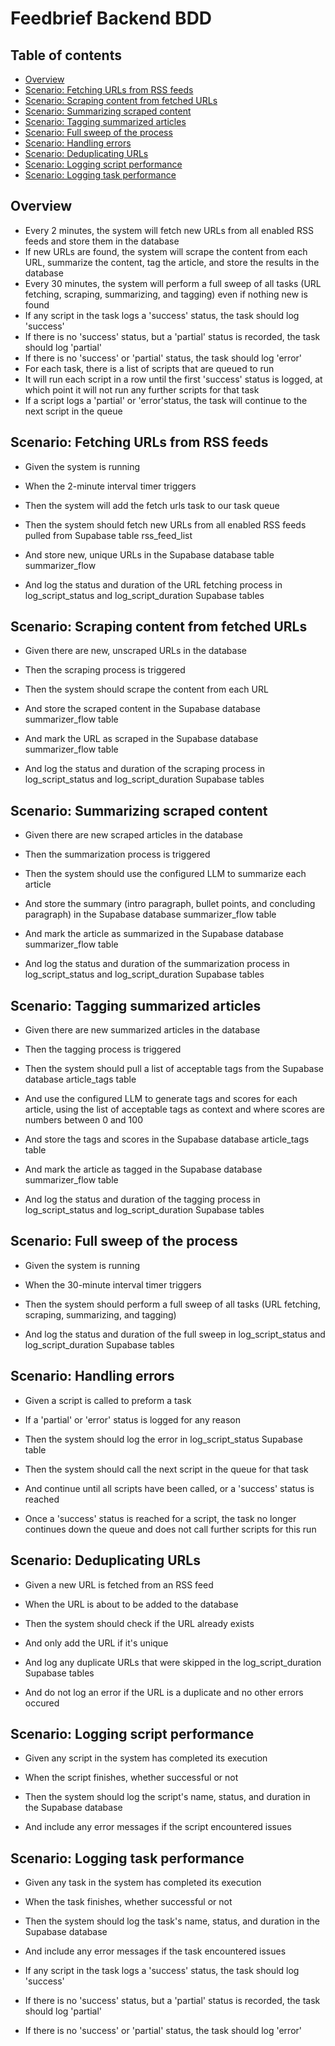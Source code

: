 # Feedbrief Backend BDD

## Table of contents

- [Overview](#overview)
- [Scenario: Fetching URLs from RSS feeds](#scenario-fetching-urls-from-rss-feeds)
- [Scenario: Scraping content from fetched URLs](#scenario-scraping-content-from-fetched-urls)
- [Scenario: Summarizing scraped content](#scenario-summarizing-scraped-content)
- [Scenario: Tagging summarized articles](#scenario-tagging-summarized-articles)
- [Scenario: Full sweep of the process](#scenario-full-sweep-of-the-process)
- [Scenario: Handling errors](#scenario-handling-errors)
- [Scenario: Deduplicating URLs](#scenario-deduplicating-urls)
- [Scenario: Logging script performance](#scenario-logging-script-performance)
- [Scenario: Logging task performance](#scenario-logging-task-performance)

## Overview

- Every 2 minutes, the system will fetch new URLs from all enabled RSS feeds and store them in the database
- If new URLs are found, the system will scrape the content from each URL, summarize the content, tag the article, and store the results in the database
- Every 30 minutes, the system will perform a full sweep of all tasks (URL fetching, scraping, summarizing, and tagging) even if nothing new is found
- If any script in the task logs a 'success' status, the task should log 'success'
- If there is no 'success' status, but a 'partial' status is recorded, the task should log 'partial'
- If there is no 'success' or 'partial' status, the task should log 'error'
- For each task, there is a list of scripts that are queued to run
- It will run each script in a row until the first 'success' status is logged, at which point it will not run any further scripts for that task
- If a script logs a 'partial' or 'error'status, the task will continue to the next script in the queue

## Scenario: Fetching URLs from RSS feeds

- Given the system is running

- When the 2-minute interval timer triggers

- Then the system will add the fetch urls task to our task queue

- Then the system should fetch new URLs from all enabled RSS feeds pulled from Supabase table rss_feed_list

- And store new, unique URLs in the Supabase database table summarizer_flow

- And log the status and duration of the URL fetching process in log_script_status and log_script_duration Supabase tables


## Scenario: Scraping content from fetched URLs

- Given there are new, unscraped URLs in the database

- Then the scraping process is triggered

- Then the system should scrape the content from each URL

- And store the scraped content in the Supabase database summarizer_flow table

- And mark the URL as scraped in the Supabase database summarizer_flow table

- And log the status and duration of the scraping process in log_script_status and log_script_duration Supabase tables


## Scenario: Summarizing scraped content

- Given there are new scraped articles in the database

- Then the summarization process is triggered

- Then the system should use the configured LLM to summarize each article

- And store the summary (intro paragraph, bullet points, and concluding paragraph) in the Supabase database summarizer_flow table

- And mark the article as summarized in the Supabase database summarizer_flow table

- And log the status and duration of the summarization process in log_script_status and log_script_duration Supabase tables


## Scenario: Tagging summarized articles

- Given there are new summarized articles in the database

- Then the tagging process is triggered

- Then the system should pull a list of acceptable tags from the Supabase database article_tags table

- And use the configured LLM to generate tags and scores for each article, using the list of acceptable tags as context and where scores are numbers between 0 and 100

- And store the tags and scores in the Supabase database article_tags table

- And mark the article as tagged in the Supabase database summarizer_flow table

- And log the status and duration of the tagging process in log_script_status and log_script_duration Supabase tables


## Scenario: Full sweep of the process

- Given the system is running

- When the 30-minute interval timer triggers

- Then the system should perform a full sweep of all tasks (URL fetching, scraping, summarizing, and tagging)

- And log the status and duration of the full sweep in log_script_status and log_script_duration Supabase tables


## Scenario: Handling errors

- Given a script is called to preform a task

- If a 'partial' or 'error' status is logged for any reason

- Then the system should log the error in log_script_status Supabase table

- Then the system should call the next script in the queue for that task

- And continue until all scripts have been called, or a 'success' status is reached

- Once a 'success' status is reached for a script, the task no longer continues down the queue and does not call further scripts for this run
  

## Scenario: Deduplicating URLs

- Given a new URL is fetched from an RSS feed

- When the URL is about to be added to the database

- Then the system should check if the URL already exists

- And only add the URL if it's unique

- And log any duplicate URLs that were skipped in the log_script_duration Supabase tables

- And do not log an error if the URL is a duplicate and no other errors occured
  

## Scenario: Logging script performance

- Given any script in the system has completed its execution

- When the script finishes, whether successful or not

- Then the system should log the script's name, status, and duration in the Supabase database

- And include any error messages if the script encountered issues


## Scenario: Logging task performance

- Given any task in the system has completed its execution

- When the task finishes, whether successful or not

- Then the system should log the task's name, status, and duration in the Supabase database

- And include any error messages if the task encountered issues

- If any script in the task logs a 'success' status, the task should log 'success'

- If there is no 'success' status, but a 'partial' status is recorded, the task should log 'partial'

- If there is no 'success' or 'partial' status, the task should log 'error'

